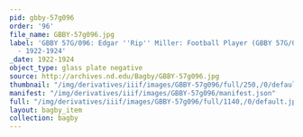 ```yaml
---
pid: gbby-57g096
order: '96'
file_name: GBBY-57g096.jpg
label: 'GBBY 57G/096: Edgar ''Rip'' Miller: Football Player (GBBY 57G/096 is Damaged)
  - 1922-1924'
_date: 1922-1924
object_type: glass plate negative
source: http://archives.nd.edu/Bagby/GBBY-57g096.jpg
thumbnail: "/img/derivatives/iiif/images/GBBY-57g096/full/250,/0/default.jpg"
manifest: "/img/derivatives/iiif/images/GBBY-57g096/manifest.json"
full: "/img/derivatives/iiif/images/GBBY-57g096/full/1140,/0/default.jpg"
layout: bagby_item
collection: bagby
---
```

